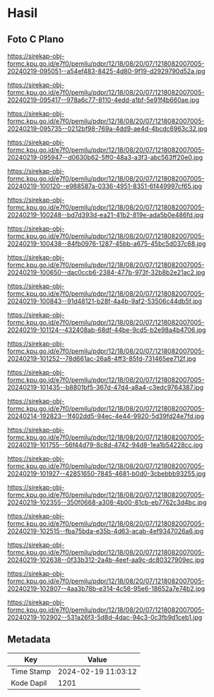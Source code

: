 # Hasil

## Foto C Plano

https://sirekap-obj-formc.kpu.go.id/e7f0/pemilu/pdpr/12/18/08/20/07/1218082007005-20240219-095051--a54ef483-8425-4d80-9f19-d2929790d52a.jpg

https://sirekap-obj-formc.kpu.go.id/e7f0/pemilu/pdpr/12/18/08/20/07/1218082007005-20240219-095417--978a6c77-8110-4edd-a1bf-5e91f4b660ae.jpg

https://sirekap-obj-formc.kpu.go.id/e7f0/pemilu/pdpr/12/18/08/20/07/1218082007005-20240219-095735--0212bf98-769a-4dd9-ae4d-4bcdc6963c32.jpg

https://sirekap-obj-formc.kpu.go.id/e7f0/pemilu/pdpr/12/18/08/20/07/1218082007005-20240219-095947--d0630b62-5ff0-48a3-a3f3-abc563ff20e0.jpg

https://sirekap-obj-formc.kpu.go.id/e7f0/pemilu/pdpr/12/18/08/20/07/1218082007005-20240219-100120--e988587a-0336-4951-8351-6f449997cf65.jpg

https://sirekap-obj-formc.kpu.go.id/e7f0/pemilu/pdpr/12/18/08/20/07/1218082007005-20240219-100248--bd7d393d-ea21-41b2-819e-ada5b0e486fd.jpg

https://sirekap-obj-formc.kpu.go.id/e7f0/pemilu/pdpr/12/18/08/20/07/1218082007005-20240219-100438--84fb0976-1287-45bb-a675-45bc5d037c68.jpg

https://sirekap-obj-formc.kpu.go.id/e7f0/pemilu/pdpr/12/18/08/20/07/1218082007005-20240219-100650--dac0ccb6-2384-477b-973f-32b8b2e21ac2.jpg

https://sirekap-obj-formc.kpu.go.id/e7f0/pemilu/pdpr/12/18/08/20/07/1218082007005-20240219-100843--91d48121-b28f-4a4b-9af2-53506c44db5f.jpg

https://sirekap-obj-formc.kpu.go.id/e7f0/pemilu/pdpr/12/18/08/20/07/1218082007005-20240219-101124--432408ab-68df-44be-9cd5-b2e98a4b4706.jpg

https://sirekap-obj-formc.kpu.go.id/e7f0/pemilu/pdpr/12/18/08/20/07/1218082007005-20240219-101252--78d661ac-26a8-4ff3-85fd-731465ee712f.jpg

https://sirekap-obj-formc.kpu.go.id/e7f0/pemilu/pdpr/12/18/08/20/07/1218082007005-20240219-101435--b8801bf5-367d-47d4-a8a4-c3edc9764387.jpg

https://sirekap-obj-formc.kpu.go.id/e7f0/pemilu/pdpr/12/18/08/20/07/1218082007005-20240214-192823--1f402dd5-94ec-4e44-9920-5d39fd24e7fd.jpg

https://sirekap-obj-formc.kpu.go.id/e7f0/pemilu/pdpr/12/18/08/20/07/1218082007005-20240219-101755--56f44d79-8c8d-4742-94d8-1ea1b54228cc.jpg

https://sirekap-obj-formc.kpu.go.id/e7f0/pemilu/pdpr/12/18/08/20/07/1218082007005-20240219-101927--42851650-7845-4681-b0d0-3cbebbb93255.jpg

https://sirekap-obj-formc.kpu.go.id/e7f0/pemilu/pdpr/12/18/08/20/07/1218082007005-20240219-102355--350f0668-a308-4b00-81cb-eb7762c3d4bc.jpg

https://sirekap-obj-formc.kpu.go.id/e7f0/pemilu/pdpr/12/18/08/20/07/1218082007005-20240219-102515--fba75bda-e35b-4d63-acab-4ef9347026a6.jpg

https://sirekap-obj-formc.kpu.go.id/e7f0/pemilu/pdpr/12/18/08/20/07/1218082007005-20240219-102638--0f33b312-2a4b-4eef-aa9c-dc80327909ec.jpg

https://sirekap-obj-formc.kpu.go.id/e7f0/pemilu/pdpr/12/18/08/20/07/1218082007005-20240219-102807--4aa3b78b-e314-4c56-95e6-18652a7e74b2.jpg

https://sirekap-obj-formc.kpu.go.id/e7f0/pemilu/pdpr/12/18/08/20/07/1218082007005-20240219-102902--531a26f3-5d8d-4dac-94c3-0c3fb9d1ceb1.jpg


## Metadata

| Key        | Value               |
| ---------- | ------------------- |
| Time Stamp | 2024-02-19 11:03:12 |
| Kode Dapil | 1201                |




